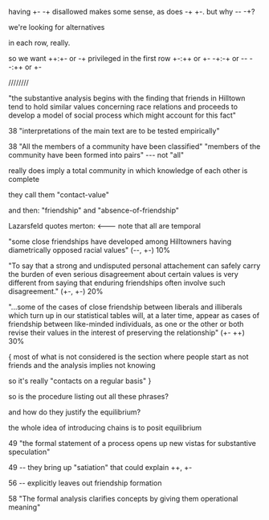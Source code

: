 


having +- -+ disallowed makes some sense, as does -+ +-. but why -- -+? 


we're looking for alternatives

in each row, really.


so we want
++:+- or -+ privileged in the first row
+-:++ or +-
-+:-+ or --
--:++ or +-



////////


"the substantive analysis begins with the finding that friends in Hilltown tend to hold similar values concerning race relations and proceeds to develop a model of social process which might account for this fact"

38 "interpretations of the main text are to be tested empirically"

38 "All the members of a community have been classified"
"members of the community have been formed into pairs"  --- not "all"


really does imply a total community in which knowledge of each other is complete

they call them "contact-value"

and then: "friendship" and "absence-of-friendship"


Lazarsfeld quotes merton:		<--- note that all are temporal


"some close friendships have developed among Hilltowners having diametrically opposed racial values" (--, +-) 10%

"To say that a strong and undisputed personal attachement can safely carry the burden of even serious disagreement about certain values is very different from saying that enduring friendships often involve such disagreement." (+-, +-) 20%

"...some of the cases of close friendship between liberals and illiberals which turn up in our statistical tables will, at a later time, appear as cases of friendship between like-minded individuals, as one or the other or both revise their values in the interest of preserving the relationship" (+- ++) 30%

{
most of what is not considered is the section where people start as not friends
and the analysis implies not knowing

so it's really "contacts on a regular basis"
}


so is the procedure listing out all these phrases?



and how do they justify the equilibrium?


the whole idea of introducing chains is to posit equilibrium



49 "the formal statement of a process opens up new vistas for substantive speculation"

49 -- they bring up "satiation" that could explain ++, +-



56 -- explicitly leaves out friendship formation


58
"The formal analysis clarifies concepts by giving them operational meaning"


